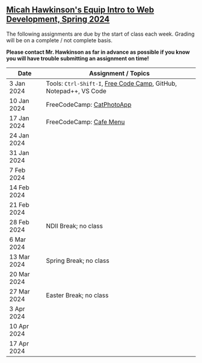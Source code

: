 [Micah Hawkinson's Equip Intro to Web Development, Spring 2024](readme.md)
---

The following assignments are due by the start of class each week. Grading will be on a complete / not complete basis. 

**Please contact Mr. Hawkinson as far in advance as possible if you know you will have trouble submitting an assignment on time!**

| Date | Assignment / Topics |
| ---  |  ---                |
3 Jan 2024|Tools: `Ctrl-Shift-I`, [Free Code Camp](www.freecodecamp.org), GitHub, Notepad++, VS Code 
10 Jan 2024|FreeCodeCamp: [CatPhotoApp](https://www.freecodecamp.org/learn/2022/responsive-web-design/learn-html-by-building-a-cat-photo-app)
17 Jan 2024|FreeCodeCamp: [Cafe Menu](https://www.freecodecamp.org/learn/2022/responsive-web-design/learn-basic-css-by-building-a-cafe-menu)
24 Jan 2024|
31 Jan 2024|
7 Feb 2024|
14 Feb 2024|
21 Feb 2024|
28 Feb 2024|NDII Break; no class
6 Mar 2024|
13 Mar 2024|Spring Break; no class
20 Mar 2024|
27 Mar 2024|Easter Break; no class
3 Apr 2024|
10 Apr 2024|
17 Apr 2024|